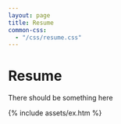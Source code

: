 ```yaml
---
layout: page
title: Resume
common-css:
  - "/css/resume.css"
---
```

# Resume
There should be something here
<div id='resume'>
{% include assets/ex.htm %}
</div>
